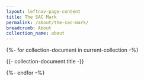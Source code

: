 ```yaml
---
layout: leftnav-page-content
title: The SAC Mark
permalink: /about/the-sac-mark/
breadcrumb: About
collection_name: about
---
```

{%- for collection-document in current-collection -%}
  <p>{{- collection-document.title -}}</p>
{%- endfor -%}
